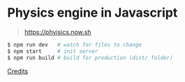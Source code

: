 # Physics engine in Javascript

> https://phyisics.now.sh

```sh
$ npm run dev   # watch for files to change
$ npm start     # init server
$ npm run build # build for production (dist/ folder)
```

[Credits](https://www.graphitedigital.com/blog/build-your-own-basic-physics-engine-in-javascript)
